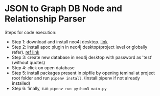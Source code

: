 # JSON to Graph DB Node and Relationship Parser

Steps for code execution:

- Step 1: download and install neo4j desktop. [link](https://neo4j.com/download/)
- Step 2: install apoc plugin in neo4j desktop(project level or globally refer). [ref link](https://medium.com/neo4j/explore-new-worlds-adding-plugins-to-neo4j-26e6a8e5d37e#:~:text=provide%20relevant%20screenshots.-,A.,a%20box%20with%20Add%20Plugin%20.)
- Step 3: create new database in neo4j desktop with password as 'test' (without quotes)
- Step 4: click on open database
- Step 5: install packages present in pipfile by opening teminal at project root folder and run `pipenv install`. (Install pipenv if not already installed)
- Step 6: finally, run `pipenv run python3 main.py`
